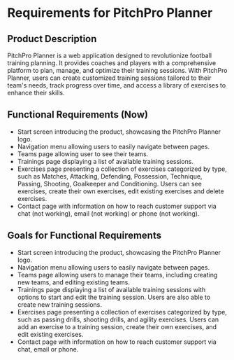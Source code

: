 # Requirements for PitchPro Planner

## Product Description

PitchPro Planner is a web application designed to revolutionize football training planning. It provides coaches and players with a comprehensive platform to plan, manage, and optimize their training sessions. With PitchPro Planner, users can create customized training sessions tailored to their team's needs, track progress over time, and access a library of exercises to enhance their skills.

## Functional Requirements (Now)

- Start screen introducing the product, showcasing the PitchPro Planner logo.
- Navigation menu allowing users to easily navigate between pages.
- Teams page allowing user to see their teams.
- Trainings page displaying a list of available training sessions.
- Exercises page presenting a collection of exercises categorized by type, such as Matches, Attacking, Defending, Possession, Technique, Passing, Shooting, Goalkeeper and Conditioning. Users can see exercises, create their own exercises, edit existing exercises and delete exercises.
- Contact page with information on how to reach customer support via chat (not working), email (not working) or phone (not working).

## Goals for Functional Requirements

- Start screen introducing the product, showcasing the PitchPro Planner logo.
- Navigation menu allowing users to easily navigate between pages.
- Teams page allowing users to manage their teams, including creating new teams, and editing existing teams.
- Trainings page displaying a list of available training sessions with options to start and edit the training session. Users are also able to create new training sessions.
- Exercises page presenting a collection of exercises categorized by type, such as passing drills, shooting drills, and agility exercises. Users can add an exercise to a training session, create their own exercises, and edit existing exercises.
- Contact page with information on how to reach customer support via chat, email or phone.